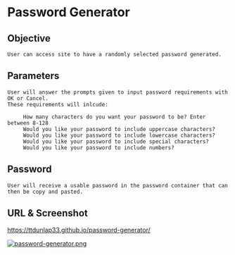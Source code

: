 # Password Generator
## Objective

    User can access site to have a randomly selected password generated.

## Parameters

    User will answer the prompts given to input password requirements with OK or Cancel.
    These requirements will inlcude:

         How many characters do you want your password to be? Enter between 8-128
         Would you like your password to include uppercase characters?
         Would you like your password to include lowercase characters?
         Would you like your password to include special characters?
         Would you like your password to include numbers?

## Password

    User will receive a usable password in the password container that can then be copy and pasted. 




## URL & Screenshot
https://ttdunlap33.github.io/password-generator/


[![password-generator.png](https://i.postimg.cc/kXH9bvWg/password-generator.png)](https://postimg.cc/hfVHFxCk)

